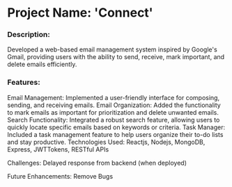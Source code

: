 # Project Name: 'Connect'

### Description:
Developed a web-based email management system inspired by Google's Gmail, providing users with the ability to send, receive, mark important, and delete emails efficiently.

### Features:

Email Management: Implemented a user-friendly interface for composing, sending, and receiving emails.
Email Organization: Added the functionality to mark emails as important for prioritization and delete unwanted emails.
Search Functionality: Integrated a robust search feature, allowing users to quickly locate specific emails based on keywords or criteria.
Task Manager: Included a task management feature to help users organize their to-do lists and stay productive.
Technologies Used: Reactjs, Nodejs, MongoDB, Express, JWTTokens, RESTful APIs

Challenges: Delayed response from backend (when deployed)


Future Enhancements: Remove Bugs
